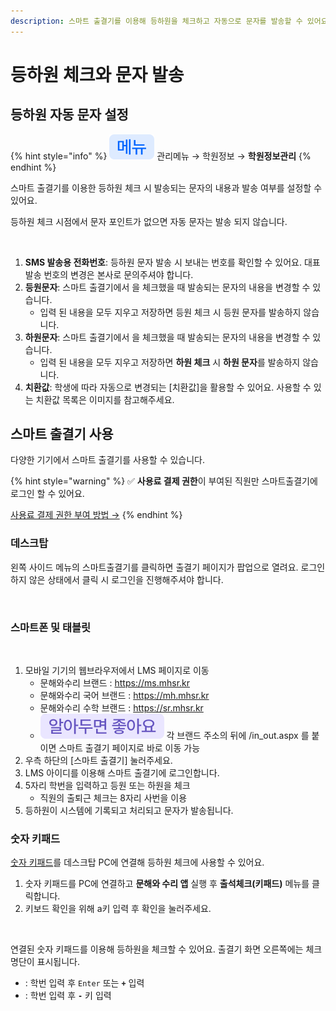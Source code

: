 ```yaml
---
description: 스마트 출결기를 이용해 등하원을 체크하고 자동으로 문자를 발송할 수 있어요.
---
```


# 등하원 체크와 문자 발송

## 등하원 자동 문자 설정

{% hint style="info" %}
![](../../.gitbook/assets/chip_menu.svg) 관리메뉴 → 학원정보 → **학원정보관리**
{% endhint %}

스마트 출결기를 이용한 등하원 체크 시 발송되는 문자의 내용과 발송 여부를 설정할 수 있어요.

등하원 체크 시점에서 문자 포인트가 없으면 자동 문자는 발송 되지 않습니다.

<figure><img src="../../.gitbook/assets/등하원 문자 설정.png" alt=""><figcaption></figcaption></figure>

1. **SMS 발송용 전화번호**: 등하원 문자 발송 시 보내는 번호를 확인할 수 있어요. 대표 발송 번호의 변경은 본사로 문의주셔야 합니다.
2. **등원문자**: 스마트 출결기에서 <img src="../../.gitbook/assets/btn_등원.svg" alt="" data-size="line">을 체크했을 때 발송되는 문자의 내용을 변경할 수 있습니다.
   * 입력 된 내용을 모두 지우고 저장하면 등원 체크 시 등원 문자를 발송하지 않습니다.
3. **하원문자**: 스마트 출결기에서 <img src="../../.gitbook/assets/btn_하원.svg" alt="" data-size="line">을 체크했을 때 발송되는 문자의 내용을 변경할 수 있습니다.
   * 입력 된 내용을 모두 지우고 저장하면 **하원 체크** 시 **하원 문자**를 발송하지 않습니다.
4. **치환값**: 학생에 따라 자동으로 변경되는 \[치환값]을 활용할 수 있어요. 사용할 수 있는 치환값 목록은 이미지를 참고해주세요.

## 스마트 출결기 사용

다양한 기기에서 스마트 출결기를 사용할 수 있습니다.

{% hint style="warning" %}
&#x20;✅ **사용료 결제 권한**이 부여된 직원만 스마트출결기에 로그인 할 수 있어요.

[사용료 결제 권한 부여 방법 →](../../basic-feature/staff/add.md#3-b)
{% endhint %}

### 데스크탑

왼쪽 사이드 메뉴의 스마트출결기를 클릭하면 출결기 페이지가 팝업으로 열려요. 로그인 하지 않은 상태에서 클릭 시 로그인을 진행해주셔야 합니다.

<figure><img src="../../.gitbook/assets/스마트출결기_데스크탑.png" alt=""><figcaption></figcaption></figure>

### 스마트폰 및 태블릿

<figure><img src="../../.gitbook/assets/스마트출결기_모바일.png" alt=""><figcaption></figcaption></figure>

1. 모바일 기기의 웹브라우저에서 LMS 페이지로 이동
   * 문해와수리 브랜드 : https://ms.mhsr.kr
   * 문해와수리 국어 브랜드 : https://mh.mhsr.kr
   * 문해와수리 수학 브랜드 : https://sr.mhsr.kr
   * ![](../../.gitbook/assets/chip_tip.svg) 각 브랜드 주소의 뒤에 /in\_out.aspx 를 붙이면 스마트 출결기 페이지로 바로 이동 가능
2. 우측 하단의 \[스마트 출결기] 눌러주세요.
3. LMS 아이디를 이용해 스마트 출결기에 로그인합니다.
4. 5자리 학번을 입력하고 등원 또는 하원을 체크
   * 직원의 출퇴근 체크는 8자리 사번을 이용
5. 등하원이 시스템에 기록되고 처리되고 문자가 발송됩니다.

### 숫자 키패드

[숫자 키패드](https://www.google.com/search?q=%EC%88%AB%EC%9E%90+%ED%82%A4%ED%8C%A8%EB%93%9C\&newwindow=1\&sca_esv=591053097\&gbv=2\&sei=KcZ7ZZ3GFtSG-Qb--4gI)를 데스크탑 PC에 연결해 등하원 체크에 사용할 수 있어요.

1. 숫자 키패드를 PC에 연결하고 **문해와 수리 앱** 실행 후 **출석체크(키패드)** 메뉴를 클릭합니다.&#x20;
2. 키보드 확인을 위해 a키 입력 후 확인을 눌러주세요.

<figure><img src="../../.gitbook/assets/키패드출결-1.png" alt=""><figcaption></figcaption></figure>

연결된 숫자 키패드를 이용해 등하원을 체크할 수 있어요. 출결기 화면 오른쪽에는 체크 명단이 표시됩니다.

* <img src="../../.gitbook/assets/btn_등원.svg" alt="" data-size="line">: 학번 입력 후 `Enter` 또는 **`+`** 입력
* <img src="../../.gitbook/assets/btn_하원.svg" alt="" data-size="line">: 학번 입력 후 **`-`** 키 입력&#x20;

<figure><img src="../../.gitbook/assets/키패드출결-2.png" alt=""><figcaption></figcaption></figure>
